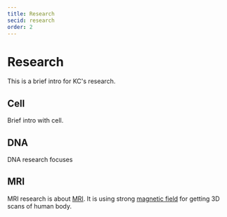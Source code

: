 ```yaml
---
title: Research
secid: research
order: 2
---
```



Research
========

This is a brief intro for KC's research.


Cell
----

Brief intro with cell.


DNA
---

DNA research focuses



MRI
---
MRI research is about [MRI][1]. It is using strong [magnetic field][2] for getting 3D scans of human body.






[1]: http://en.wikipedia.org/wiki/Magnetic_resonance_imaging 
[2]: http://en.wikipedia.org/wiki/Magnetic_field




